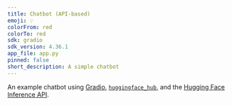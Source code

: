 ```yaml
---
title: Chatbot (API-based)
emoji: 💡
colorFrom: red
colorTo: red
sdk: gradio
sdk_version: 4.36.1
app_file: app.py
pinned: false
short_description: A simple chatbot
---
```


An example chatbot using [Gradio](https://gradio.app), [`huggingface_hub`](https://huggingface.co/docs/huggingface_hub/v0.22.2/en/index), and the [Hugging Face Inference API](https://huggingface.co/docs/api-inference/index).
